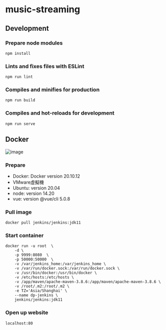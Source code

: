 # music-streaming


##  Development
### Prepare node modules
```
npm install
```

### Lints and fixes files with ESLint
```
npm run lint
```

### Compiles and minifies for production
```
npm run build
```

### Compiles and hot-reloads for development
```
npm run serve
```

## Docker
![image](https://user-images.githubusercontent.com/52047119/178133039-e0bbcb5b-c4be-4acd-b9d9-3fbd1893a9e9.png)


### Prepare
* Docker: Docker version 20.10.12
* VMware虛擬機
* Ubuntu: version 20.04
* node: version 14.20
* vue: version @vue/cli 5.0.8

### Pull image
```
docker pull jenkins/jenkins:jdk11
```

### Start container
```
docker run -u root  \
    -d \
    -p 9999:8080  \
    -p 50000:50000  \
    -v /var/jenkins_home:/var/jenkins_home \
    -v /var/run/docker.sock:/var/run/docker.sock \
    -v /usr/bin/docker:/usr/bin/docker \
    -v /etc/hosts:/etc/hosts \
    -v /app/maven/apache-maven-3.8.6:/app/maven/apache-maven-3.8.6 \
    -v /root/.m2:/root/.m2 \
    -e TZ='Asia/Shanghai' \
    --name dp-jenkins \
    jenkins/jenkins:jdk11
```


### Open up website
```
localhost:80
```
